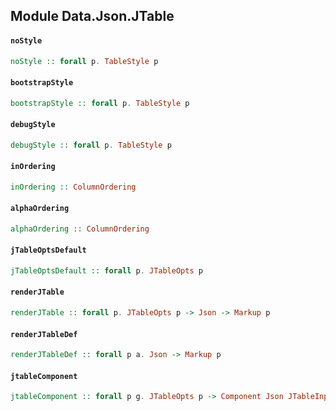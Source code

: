## Module Data.Json.JTable

#### `noStyle`

``` purescript
noStyle :: forall p. TableStyle p
```

#### `bootstrapStyle`

``` purescript
bootstrapStyle :: forall p. TableStyle p
```

#### `debugStyle`

``` purescript
debugStyle :: forall p. TableStyle p
```

#### `inOrdering`

``` purescript
inOrdering :: ColumnOrdering
```

#### `alphaOrdering`

``` purescript
alphaOrdering :: ColumnOrdering
```

#### `jTableOptsDefault`

``` purescript
jTableOptsDefault :: forall p. JTableOpts p
```

#### `renderJTable`

``` purescript
renderJTable :: forall p. JTableOpts p -> Json -> Markup p
```

#### `renderJTableDef`

``` purescript
renderJTableDef :: forall p a. Json -> Markup p
```

#### `jtableComponent`

``` purescript
jtableComponent :: forall p g. JTableOpts p -> Component Json JTableInput g p
```


